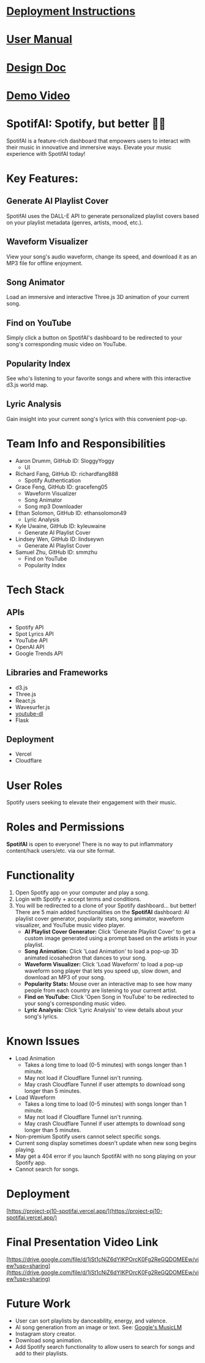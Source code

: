 # [Deployment Instructions](https://github.com/ucsb-cs148-w24/project-pj10-spotifai/blob/main/docs/DEPLOY.md)

# [User Manual](https://docs.google.com/document/d/1RIe-7-xjVdvzRljdwkUMgwIwAzbeGLFhCxFeNnLGhEA/edit#heading=h.y1pe8dqfoykk)

# [Design Doc](https://docs.google.com/presentation/d/1DMntNB_ZepUWKS3he0hVkkVhehXqq2pi3dzvblq9foc/edit)

# [Demo Video](https://drive.google.com/file/d/1jSt1cNjZ6dYIKPOrcK0Fg2ReGQDOMEEw/view?usp=sharing)

# SpotifAI: Spotify, but better 🎵✨
SpotifAI is a feature-rich dashboard that empowers users to interact with their music in innovative and immersive ways. Elevate your music experience with SpotifAI today!

# Key Features:
## Generate AI Playlist Cover
SpotifAI uses the DALL-E API to generate personalized playlist covers based on your playlist metadata (genres, artists, mood, etc.).

## Waveform Visualizer
View your song's audio waveform, change its speed, and download it as an MP3 file for offline enjoyment.

## Song Animator
Load an immersive and interactive Three.js 3D animation of your current song.

## Find on YouTube
Simply click a button on SpotifAI's dashboard to be redirected to your song's corresponding music video on YouTube.

## Popularity Index
See who's listening to your favorite songs and where with this interactive d3.js world map.

## Lyric Analysis
Gain insight into your current song's lyrics with this convenient pop-up.

# Team Info and Responsibilities
- Aaron Drumm, GitHub ID: SloggyYoggy
  - UI
- Richard Fang, GitHub ID: richardfang888
  - Spotify Authentication
- Grace Feng, GitHub ID: gracefeng05
  - Waveform Visualizer
  - Song Animator
  - Song mp3 Downloader
- Ethan Solomon, GitHub ID: ethansolomon49
  - Lyric Analysis
- Kyle Uwaine, GitHub ID: kyleuwaine
  - Generate AI Playlist Cover
- Lindsey Wen, GitHub ID: lindseywn
  - Generate AI Playlist Cover
- Samuel Zhu, GitHub ID: smmzhu
  - Find on YouTube
  - Popularity Index

# Tech Stack
## APIs
- Spotify API
- Spot Lyrics API
- YouTube API
- OpenAI API
- Google Trends API
## Libraries and Frameworks
- d3.js
- Three.js
- React.js
- Wavesurfer.js
- [youtube-dl](https://github.com/ytdl-org/youtube-dl)
- Flask
## Deployment
- Vercel
- Cloudflare
  
# User Roles
Spotify users seeking to elevate their engagement with their music.

# Roles and Permissions
**SpotifAI** is open to everyone! There is no way to put inflammatory content/hack users/etc. via our site format.

# Functionality
1. Open Spotify app on your computer and play a song.
2. Login with Spotify + accept terms and conditions.
3. You will be redirected to a clone of your Spotify dashboard... but better! There are 5 main added functionalities on the **SpotifAI** dashboard: AI playlist cover generator, popularity stats, song animator, waveform visualizer, and YouTube music video player.
   - **AI Playlist Cover Generator:** Click 'Generate Playlist Cover' to get a custom image generated using a prompt based on the artists in your playlist.
   - **Song Animation:** Click 'Load Animation' to load a pop-up 3D animated icosahedron that dances to your song.
   - **Waveform Visualizer:** Click 'Load Waveform' to load a pop-up waveform song player that lets you speed up, slow down, and download an MP3 of your song.
   - **Popularity Stats:** Mouse over an interactive map to see how many people from each country are listening to your current artist.
   - **Find on YouTube:** Click 'Open Song in YouTube' to be redirected to your song's corresponding music video.
   - **Lyric Analysis:** Click 'Lyric Analysis' to view details about your song's lyrics.
  
# Known Issues
- Load Animation
   - Takes a long time to load (0-5 minutes) with songs longer than 1 minute.
   - May not load if Cloudflare Tunnel isn't running.
   - May crash Cloudflare Tunnel if user attempts to download song longer than 5 minutes.
- Load Waveform
   - Takes a long time to load (0-5 minutes) with songs longer than 1 minute.
   - May not load if Cloudflare Tunnel isn't running.
   - May crash Cloudflare Tunnel if user attempts to download song longer than 5 minutes.
- Non-premium Spotify users cannot select specific songs.
- Current song display sometimes doesn't update when new song begins playing.
- May get a 404 error if you launch SpotifAI with no song playing on your Spotify app.
- Cannot search for songs.

# Deployment
[https://project-pj10-spotifai.vercel.app/](https://project-pj10-spotifai.vercel.app/)

# Final Presentation Video Link
[https://drive.google.com/file/d/1jSt1cNjZ6dYIKPOrcK0Fg2ReGQDOMEEw/view?usp=sharing](https://drive.google.com/file/d/1jSt1cNjZ6dYIKPOrcK0Fg2ReGQDOMEEw/view?usp=sharing)

# Future Work
- User can sort playlists by danceability, energy, and valence.
- AI song generation from an image or text. See: [Google's MusicLM](https://google-research.github.io/seanet/musiclm/examples/)
- Instagram story creator.
- Download song animation.
- Add Spotify search functionality to allow users to search for songs and add to their playlists.
